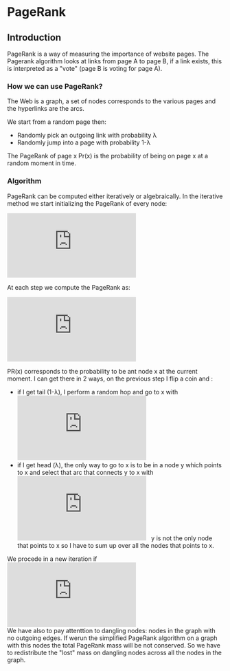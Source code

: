 # PageRank

## Introduction
PageRank is a way of measuring the importance of website pages. The Pagerank algorithm looks at links from page A to page B, if a link exists, this is interpreted as a "vote" (page B is voting for page A). 

### How we can use PageRank?
The Web is a graph, a set of nodes corresponds to the various pages and the hyperlinks are the arcs.

We start from a random page then:
* Randomly pick an outgoing link with probability λ
* Randomly jump into a page with probability 1-λ

The PageRank of page x Pr(x) is the probability of being on page x at a random moment in time.

### Algorithm
PageRank can be computed either iteratively or algebraically. In the iterative method we start initializing the PageRank of every node:

![](http://latex.codecogs.com/gif.latex?PR%28x%29%3D%5Cfrac%7B1%7D%7BN%7D%5Cquad%20%5Cforall%20x%20%5Cquad%20N%3Anumber%5C%2Cof%5C%2Cnodes%5C%2Cin%5C%2Cthe%5C%2Cgraph)

At each step we compute the PageRank as:

![](http://latex.codecogs.com/gif.latex?PR%28x%29%3D%5Cfrac%7B1-%5Clambda%7D%7BN%7D&plus;%5Clambda%20%5Csum_%7By%20%5Crightarrow%20x%7D%5Cfrac%7BPr%28y%29%7D%7Bout%28y%29%7D%5Cquad%5Cforall%20x)

PR(x) corresponds to the probability to be ant node x at the current moment. I can get there in 2 ways, on the previous step I flip a coin and :

* if I get tail (1-λ), I perform a random hop and go to x with  ![](http://latex.codecogs.com/gif.latex?Pr%3D%5Cfrac%7B1%7D%7BN%7D)
* if I get head (λ), the only way to go to x is to be in a node y which points to x and select that arc that connects y to x with ![](http://latex.codecogs.com/gif.latex?Pr%3D%5Cfrac%7B1%7D%7Bnumber%5C%2Cof%5C%2Coutgoing%5C%2Clinks%7D%5Cquad)
&nbsp; y is not the only node that points to x so I have to sum up over all the nodes that points to x.

We procede in a new iteration if &nbsp; ![](http://latex.codecogs.com/gif.latex?%5Cleft%20%7CPR%28t&plus;1%29-PR%28t%29%20%5Cright%20%7C%3C%20%5Cepsilon)<br/>
We have also to pay attenttion to dangling nodes: nodes in the graph with no outgoing edges.
If werun the simplified PageRank algorithm on a graph with this nodes the total PageRank mass will be not conserved. So we have to redistribute the
"lost" mass on dangling nodes across all the nodes in the graph.




